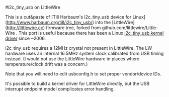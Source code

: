 #i2c_tiny_usb on LittleWire

This is a cut&paste of [Till Harbaum's i2c_tiny_usb device for Linux]
(http://www.harbaum.org/till/i2c_tiny_usb/) into the [LittleWire]
(http://littlewire.cc) firmware tree, forked from
github.com/littlewire/Little-Wire . This port is useful because there
has been a Linux [i2c_tiny_usb kernel
driver](http://lxr.free-electrons.com/source/drivers/i2c/busses/i2c-tiny-usb.c?v=3.3)
since ~2006.

i2c_tiny_usb requires a 12MHz crystal not present in LittleWire. The
LW hardware uses an internal 16.5MHz system clock calibrated from USB
timing instead. (I would not use the LittleWire hardware in places
where temperature/clock drift was a concern.)

Note that you will need to edit usbconfig.h to set proper vendor/device IDs.

It's possible to build a kernel driver for LittleWire directly, but
the USB interrupt endpoint model complicates error handling.

